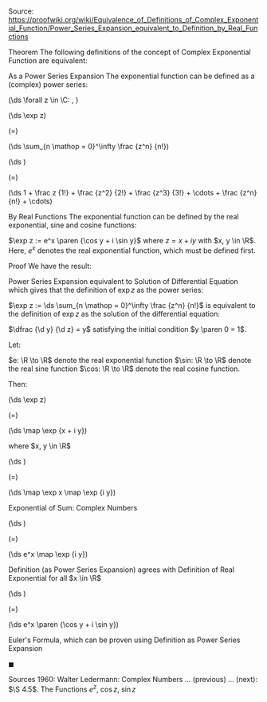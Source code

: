 # 

Source: https://proofwiki.org/wiki/Equivalence_of_Definitions_of_Complex_Exponential_Function/Power_Series_Expansion_equivalent_to_Definition_by_Real_Functions



Theorem
The following definitions of the concept of Complex Exponential Function are equivalent:

As a Power Series Expansion
The exponential function can be defined as a (complex) power series:










\(\ds \forall z \in \C: \, \)



\(\ds \exp z\)

\(=\)







\(\ds \sum_{n \mathop = 0}^\infty \frac {z^n} {n!}\)




















\(\ds \)

\(=\)







\(\ds 1 + \frac z {1!} + \frac {z^2} {2!} + \frac {z^3} {3!} + \cdots + \frac {z^n} {n!} + \cdots\)









By Real Functions
The exponential function can be defined by the real exponential, sine and cosine functions:

$\exp z := e^x \paren {\cos y + i \sin y}$
where $z = x + i y$ with $x, y \in \R$.
Here, $e^x$ denotes the real exponential function, which must be defined first.


Proof
We have the result:

Power Series Expansion equivalent to Solution of Differential Equation
which gives that the definition of $\exp z$ as the power series:

$\exp z := \ds \sum_{n \mathop = 0}^\infty \frac {z^n} {n!}$
is equivalent to the definition of $\exp z$ as the solution of the differential equation:

$\dfrac {\d y} {\d z} = y$
satisfying the initial condition $y \paren 0 = 1$.

Let:

$e: \R \to \R$ denote the real exponential function
$\sin: \R \to \R$ denote the real sine function
$\cos: \R \to \R$ denote the real cosine function.

Then:














\(\ds \exp z\)

\(=\)







\(\ds \map \exp {x + i y}\)





where $x, y \in \R$














\(\ds \)

\(=\)







\(\ds \map \exp x \map \exp {i y}\)





Exponential of Sum: Complex Numbers














\(\ds \)

\(=\)







\(\ds e^x \map \exp {i y}\)





Definition (as Power Series Expansion) agrees with Definition of Real Exponential for all $x \in \R$














\(\ds \)

\(=\)







\(\ds e^x \paren {\cos y + i \sin y}\)





Euler's Formula, which can be proven using Definition as Power Series Expansion



$\blacksquare$


Sources
1960: Walter Ledermann: Complex Numbers ... (previous) ... (next): $\S 4.5$. The Functions $e^z$, $\cos z$, $\sin z$




